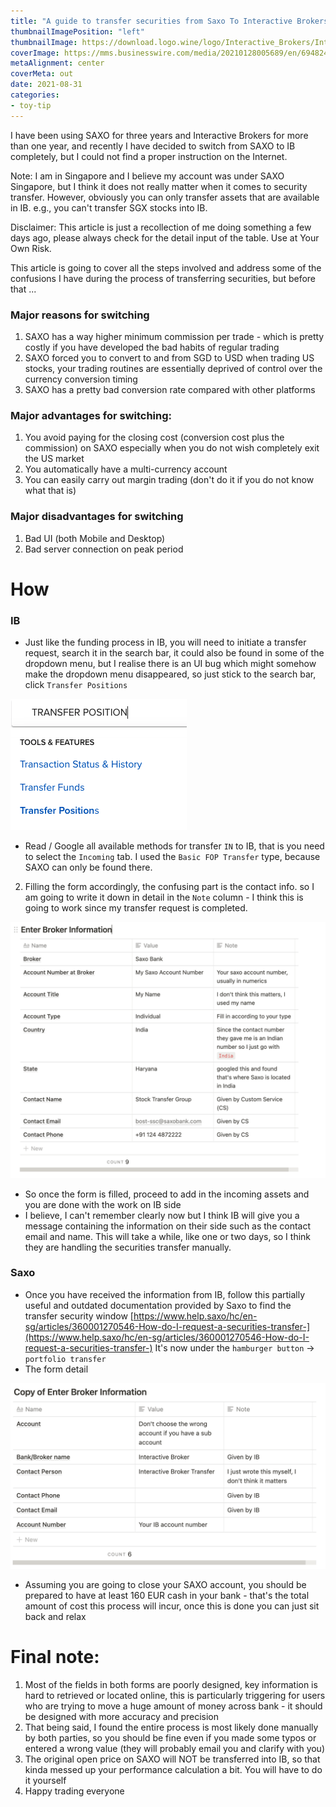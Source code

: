```yaml
---
title: "A guide to transfer securities from Saxo To Interactive Brokers"
thumbnailImagePosition: "left"
thumbnailImage: https://download.logo.wine/logo/Interactive_Brokers/Interactive_Brokers-Logo.wine.png
coverImage: https://mms.businesswire.com/media/20210128005689/en/694824/23/IB_logo_stacked_-_Copy.jpg
metaAlignment: center
coverMeta: out
date: 2021-08-31
categories:
- toy-tip
---
```


I have been using SAXO for three years and Interactive Brokers for more than one year, and recently I have decided to switch from SAXO to IB completely, but I could not find a proper instruction on the Internet. 
<!--more-->

Note: I am in Singapore and I believe my account was under SAXO Singapore, but I think it does not really matter when it comes to security transfer. However, obviously you can only transfer assets that are available in IB. e.g., you can't transfer SGX stocks into IB.

Disclaimer: This article is just a recollection of me doing something a few days ago, please always check for the detail input of the table. Use at Your Own Risk.

This article is going to cover all the steps involved and address some of the confusions I have during the process of transferring securities, but before that ...

### Major reasons for switching

1. SAXO has a way higher minimum commission per trade - which is pretty costly if you have developed the bad habits of regular trading
2. SAXO forced you to convert to and from SGD to USD when trading US stocks, your trading routines are essentially deprived of control over the currency conversion timing
3. SAXO has a pretty bad conversion rate compared with other platforms

### Major advantages for switching:

1. You avoid paying for the closing cost (conversion cost plus the commission) on SAXO especially when you do not wish completely exit the US market
2. You automatically have a multi-currency account
3. You can easily carry out margin trading (don't do it if you do not know what that is)

### Major disadvantages for switching

1. Bad UI (both Mobile and Desktop)
2. Bad server connection on peak period

# How

### IB

- Just like the funding process in IB, you will need to initiate a transfer request, search it in the search bar, it could also be found in some of the dropdown menu, but I realise there is an UI bug which might somehow make the dropdown menu disappeared, so just stick to the search bar, click `Transfer Positions` 

![alt](/img/ib-search-bar.png)

- Read / Google all available methods for transfer `IN` to IB, that is you need to select the `Incoming` tab. I used the `Basic FOP Transfer` type, because SAXO can only be found there.
2. Filling the form accordingly, the confusing part is the contact info. so I am going to write it down in detail in the `Note` column - I think this is going to work since my transfer request is completed.

![alt](/img/ib-table.png)

- So once the form is filled, proceed to add in the incoming assets and you are done with the work on IB side
- I believe, I can't remember clearly now but I think IB will give you a message containing the information on their side such as the contact email and name. This will take a while, like one or two days, so I think they are handling the securities transfer manually.

### Saxo

- Once you have received the information from IB, follow this partially useful and outdated documentation provided by Saxo to find the transfer security window [https://www.help.saxo/hc/en-sg/articles/360001270546-How-do-I-request-a-securities-transfer-](https://www.help.saxo/hc/en-sg/articles/360001270546-How-do-I-request-a-securities-transfer-) It's now under the `hamburger button` → `portfolio transfer`
- The form detail

![alt](/img/saxo-table.png)

- Assuming you are going to close your SAXO account, you should be prepared to have at least 160 EUR cash in your bank - that's the total amount of cost this process will incur, once this is done you can just sit back and relax

# Final note:

1. Most of the fields in both forms are poorly designed, key information is hard to retrieved or located online, this is particularly triggering for users who are trying to move a huge amount of money across bank - it should be designed with more accuracy and precision
2. That being said, I found the entire process is most likely done manually by both parties, so you should be fine even if you made some typos or entered a wrong value (they will probably email you and clarify with you)
3. The original open price on SAXO will NOT be transferred into IB, so that kinda messed up your performance calculation a bit. You will have to do it yourself
4. Happy trading everyone